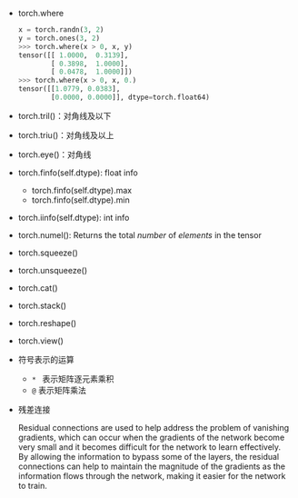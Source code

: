 - torch.where

  ```python
  x = torch.randn(3, 2)
  y = torch.ones(3, 2)
  >>> torch.where(x > 0, x, y)
  tensor([[ 1.0000,  0.3139],
          [ 0.3898,  1.0000],
          [ 0.0478,  1.0000]])
  >>> torch.where(x > 0, x, 0.)
  tensor([[1.0779, 0.0383],
          [0.0000, 0.0000]], dtype=torch.float64)
  ```

  

- torch.tril()：对角线及以下

- torch.triu()：对角线及以上

- torch.eye()：对角线

  

- torch.finfo(self.dtype): float info

  - torch.finfo(self.dtype).max
  - torch.finfo(self.dtype).min

- torch.iinfo(self.dtype):  int info

  

- torch.numel(): Returns the total *number* of *elements* in the tensor

  

- torch.squeeze()

- torch.unsqueeze()

  

- torch.cat()
- torch.stack()



- torch.reshape()

- torch.view()

  

- 符号表示的运算

  - `* ` 表示矩阵逐元素乘积
  - `@` 表示矩阵乘法

- 残差连接

  Residual connections are used to help address the problem of vanishing gradients, which can occur when the gradients of the network become very small and it becomes difficult for the network to learn effectively. By allowing the information to bypass some of the layers, the residual connections can help to maintain the magnitude of the gradients as the information flows through the network, making it easier for the network to train.

